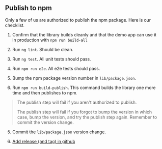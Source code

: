 ## Publish to npm

Only a few of us are authorized to publish the npm package.
Here is our checklist.

1.  Confirm that the library builds cleanly and that the demo app can use it in production with `npm run build-all`

1.  Run `ng lint`. Should be clean.

1.  Run `ng test`. All unit tests should pass.

1.  Run `npm run e2e`. All e2e tests should pass.

1.  Bump the npm package version number in `lib/package.json`.

1.  Run `npm run build-publish`. This command builds the library one more time and then publishes to npm.

> The publish step will fail if you aren't authorized to publish.
>
> The publish step will fail if you forgot to bump the version in which case, bump the version, and try the publish step again. Remember to commit the version change.

5.  Commit the `lib/package.json` version change.

6.  [Add release (and tag) in github](https://github.com/johnpapa/angular-ngrx-data/releases)
